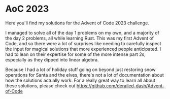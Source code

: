 # AoC 2023
Here you'll find my solutions for the Advent of Code 2023 challenge.

I managed to solve all of the day 1 problems on my own, and a majority of the day 2 problems, all
while learning Rust. This was my first Advent of Code, and so there were a lot of surprises like
needing to carefully inspect the input for magical solutions that more experienced people
anticipated. I had to lean on their expertise for some of the more intense part 2s, especially as
they dipped into linear algebra.

Because I had a lot of holiday stuff going on beyond just restoring snow operations for Santa and
the elves, there's not a lot of documentation about how the solutions actually work. For a really
great way to learn all about these solutions, please check out https://github.com/derailed-dash/Advent-of-Code